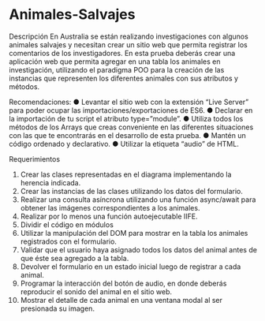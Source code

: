 # Animales-Salvajes

Descripción
En Australia se están realizando investigaciones con algunos animales salvajes y necesitan
crear un sitio web que permita registrar los comentarios de los investigadores. En esta
prueba deberás crear una aplicación web que permita agregar en una tabla los animales en
investigación, utilizando el paradigma POO para la creación de las instancias que
representen los diferentes animales con sus atributos y métodos.

Recomendaciones:
● Levantar el sitio web con la extensión “Live Server” para poder ocupar las
importaciones/exportaciones de ES6.
● Declarar en la importación de tu script el atributo type=”module”.
● Utiliza todos los métodos de los Arrays que creas conveniente en las diferentes
situaciones con las que te encontrarás en el desarrollo de esta prueba.
● Mantén un código ordenado y declarativo.
● Utilizar la etiqueta “audio” de HTML.

Requerimientos
1. Crear las clases representadas en el diagrama implementando la herencia indicada.
2. Crear las instancias de las clases utilizando los datos del formulario.
3. Realizar una consulta asíncrona utilizando una función async/await para obtener las
imágenes correspondientes a los animales.
4. Realizar por lo menos una función autoejecutable IIFE.
5. Dividir el código en módulos 
6. Utilizar la manipulación del DOM para mostrar en la tabla los animales registrados
con el formulario. 
7. Validar que el usuario haya asignado todos los datos del animal antes de que éste
sea agregado a la tabla. 
8. Devolver el formulario en un estado inicial luego de registrar a cada animal.
9. Programar la interacción del botón de audio, en donde deberás reproducir el sonido
del animal en el sitio web. 
10. Mostrar el detalle de cada animal en una ventana modal al ser presionada su
imagen. 
